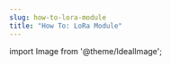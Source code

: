 ```yaml
---
slug: how-to-lora-module
title: "How To: LoRa Module"
---
```

import Image from '@theme/IdealImage';

